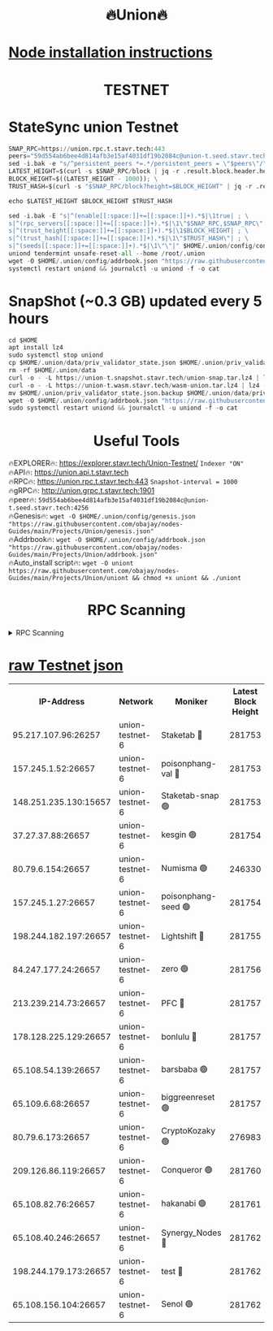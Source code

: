 <h1 align="center"> 🔥Union🔥</h1>

[Node installation instructions](https://github.com/obajay/nodes-Guides/tree/main/Projects/Union)
=

<h1 align="center"> TESTNET</h1>

# StateSync union Testnet
```python
SNAP_RPC=https://union.rpc.t.stavr.tech:443
peers="59d554ab6bee4d814afb3e15af4031df19b2084c@union-t.seed.stavr.tech:4256"
sed -i.bak -e "s/^persistent_peers *=.*/persistent_peers = \"$peers\"/" $HOME/.union/config/config.toml
LATEST_HEIGHT=$(curl -s $SNAP_RPC/block | jq -r .result.block.header.height); \
BLOCK_HEIGHT=$((LATEST_HEIGHT - 1000)); \
TRUST_HASH=$(curl -s "$SNAP_RPC/block?height=$BLOCK_HEIGHT" | jq -r .result.block_id.hash)

echo $LATEST_HEIGHT $BLOCK_HEIGHT $TRUST_HASH

sed -i.bak -E "s|^(enable[[:space:]]+=[[:space:]]+).*$|\1true| ; \
s|^(rpc_servers[[:space:]]+=[[:space:]]+).*$|\1\"$SNAP_RPC,$SNAP_RPC\"| ; \
s|^(trust_height[[:space:]]+=[[:space:]]+).*$|\1$BLOCK_HEIGHT| ; \
s|^(trust_hash[[:space:]]+=[[:space:]]+).*$|\1\"$TRUST_HASH\"| ; \
s|^(seeds[[:space:]]+=[[:space:]]+).*$|\1\"\"|" $HOME/.union/config/config.toml
uniond tendermint unsafe-reset-all --home /root/.union
wget -O $HOME/.union/config/addrbook.json "https://raw.githubusercontent.com/obajay/nodes-Guides/main/Projects/Union/addrbook.json"
systemctl restart uniond && journalctl -u uniond -f -o cat
```
# SnapShot (~0.3 GB) updated every 5 hours
```python
cd $HOME
apt install lz4
sudo systemctl stop uniond
cp $HOME/.union/data/priv_validator_state.json $HOME/.union/priv_validator_state.json.backup
rm -rf $HOME/.union/data
curl -o - -L https://union-t.snapshot.stavr.tech/union-snap.tar.lz4 | lz4 -c -d - | tar -x -C $HOME/.union --strip-components 2
curl -o - -L https://union-t.wasm.stavr.tech/wasm-union.tar.lz4 | lz4 -c -d - | tar -x -C $HOME/.union --strip-components 2
mv $HOME/.union/priv_validator_state.json.backup $HOME/.union/data/priv_validator_state.json
wget -O $HOME/.union/config/addrbook.json "https://raw.githubusercontent.com/obajay/nodes-Guides/main/Projects/Union/addrbook.json"
sudo systemctl restart uniond && journalctl -u uniond -f -o cat
```
 <h1 align="center"> Useful Tools</h1>
 
🔥EXPLORER🔥: https://explorer.stavr.tech/Union-Testnet/        `Indexer "ON"` \
🔥API🔥:      https://union.api.t.stavr.tech \
🔥RPC🔥:      https://union.rpc.t.stavr.tech:443              `Snapshot-interval = 1000` \
🔥gRPC🔥:     http://union.grpc.t.stavr.tech:1901 \
🔥peer🔥:     `59d554ab6bee4d814afb3e15af4031df19b2084c@union-t.seed.stavr.tech:4256` \
🔥Genesis🔥:     `wget -O $HOME/.union/config/genesis.json "https://raw.githubusercontent.com/obajay/nodes-Guides/main/Projects/Union/genesis.json"` \
🔥Addrbook🔥: ```wget -O $HOME/.union/config/addrbook.json "https://raw.githubusercontent.com/obajay/nodes-Guides/main/Projects/Union/addrbook.json"``` \
🔥Auto_install script🔥:  `wget -O uniont https://raw.githubusercontent.com/obajay/nodes-Guides/main/Projects/Union/uniont && chmod +x uniont && ./uniont`

<h1 align="center"> RPC Scanning</h1>

<details>
<summary>RPC Scanning</summary>

<h2 align="center"> We scan nodes in real time every 4 hours. And we provide the final result of RPC endpoints.
We cannot influence the operation of these nodes in any way. </h2>


```python
If Voting Power is higher than 0 --> then the Node is a validator of the network and may be subject to attack and be a potential threat to the chain.
```
```python
We marked such validators with a red symbol
```

</details>

[raw Testnet json](https://rpc-check.uniont.stavr.tech/uniont/rpc-uniont-result.json)
=



<table><tr><th>IP-Address</th><th>Network</th><th>Moniker</th><th>Latest Block Height</th><th>Earliest Block Height</th><th>Catching Up</th><th>Tx Index</th><th>Voting Power</th><th>Scan Time</th></tr><tr><td>95.217.107.96:26257</td><td>union-testnet-6</td><td>Staketab 🔴</td><td>281753</td><td>1</td><td>False</td><td>on</td><td>1000002</td><td>2024-03-03T08:30:16.123340458UTC</td></tr><tr><td>157.245.1.52:26657</td><td>union-testnet-6</td><td>poisonphang-val 🔴</td><td>281753</td><td>1</td><td>False</td><td>on</td><td>1000000</td><td>2024-03-03T08:30:16.813293737UTC</td></tr><tr><td>148.251.235.130:15657</td><td>union-testnet-6</td><td>Staketab-snap 🟢</td><td>281753</td><td>1</td><td>False</td><td>on</td><td>0</td><td>2024-03-03T08:30:17.097763215UTC</td></tr><tr><td>37.27.37.88:26657</td><td>union-testnet-6</td><td>kesgin 🟢</td><td>281754</td><td>1</td><td>False</td><td>on</td><td>0</td><td>2024-03-03T08:30:17.474344633UTC</td></tr><tr><td>80.79.6.154:26657</td><td>union-testnet-6</td><td>Numisma 🟢</td><td>246330</td><td>1</td><td>False</td><td>on</td><td>0</td><td>2024-03-03T08:30:21.949784461UTC</td></tr><tr><td>157.245.1.27:26657</td><td>union-testnet-6</td><td>poisonphang-seed 🟢</td><td>281754</td><td>1</td><td>False</td><td>on</td><td>0</td><td>2024-03-03T08:30:22.594269723UTC</td></tr><tr><td>198.244.182.197:26657</td><td>union-testnet-6</td><td>Lightshift 🔴</td><td>281755</td><td>1</td><td>False</td><td>on</td><td>1000000</td><td>2024-03-03T08:30:24.941608510UTC</td></tr><tr><td>84.247.177.24:26657</td><td>union-testnet-6</td><td>zero 🟢</td><td>281756</td><td>1</td><td>False</td><td>on</td><td>0</td><td>2024-03-03T08:30:33.681023332UTC</td></tr><tr><td>213.239.214.73:26657</td><td>union-testnet-6</td><td>PFC 🔴</td><td>281757</td><td>1</td><td>False</td><td>on</td><td>1000001</td><td>2024-03-03T08:30:38.020338431UTC</td></tr><tr><td>178.128.225.129:26657</td><td>union-testnet-6</td><td>bonlulu 🔴</td><td>281757</td><td>1</td><td>False</td><td>on</td><td>1000000</td><td>2024-03-03T08:30:38.676624188UTC</td></tr><tr><td>65.108.54.139:26657</td><td>union-testnet-6</td><td>barsbaba 🟢</td><td>281757</td><td>1</td><td>False</td><td>on</td><td>0</td><td>2024-03-03T08:30:39.029088878UTC</td></tr><tr><td>65.109.6.68:26657</td><td>union-testnet-6</td><td>biggreenreset 🟢</td><td>281757</td><td>1</td><td>False</td><td>on</td><td>0</td><td>2024-03-03T08:30:39.370867534UTC</td></tr><tr><td>80.79.6.173:26657</td><td>union-testnet-6</td><td>CryptoKozaky 🟢</td><td>276983</td><td>1</td><td>False</td><td>on</td><td>0</td><td>2024-03-03T08:30:41.787417261UTC</td></tr><tr><td>209.126.86.119:26657</td><td>union-testnet-6</td><td>Conqueror 🟢</td><td>281760</td><td>1</td><td>False</td><td>on</td><td>0</td><td>2024-03-03T08:30:58.799516690UTC</td></tr><tr><td>65.108.82.76:26657</td><td>union-testnet-6</td><td>hakanabi 🟢</td><td>281761</td><td>1</td><td>False</td><td>on</td><td>0</td><td>2024-03-03T08:31:03.247469842UTC</td></tr><tr><td>65.108.40.246:26657</td><td>union-testnet-6</td><td>Synergy_Nodes 🔴</td><td>281762</td><td>1</td><td>False</td><td>on</td><td>1000001</td><td>2024-03-03T08:31:09.714804923UTC</td></tr><tr><td>198.244.179.173:26657</td><td>union-testnet-6</td><td>test 🔴</td><td>281762</td><td>1</td><td>False</td><td>on</td><td>1</td><td>2024-03-03T08:31:12.058925709UTC</td></tr><tr><td>65.108.156.104:26657</td><td>union-testnet-6</td><td>Senol 🟢</td><td>281762</td><td>1</td><td>False</td><td>on</td><td>0</td><td>2024-03-03T08:31:12.431664072UTC</td></tr></table>

